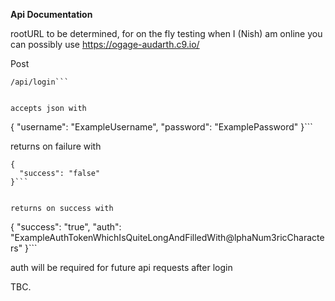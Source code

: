 **Api Documentation**

rootURL to be determined, for on the fly testing when I (Nish) am online you can possibly use https://ogage-audarth.c9.io/

Post
```
/api/login```


accepts json with

```
{
  "username": "ExampleUsername",
  "password": "ExamplePassword"
}```


returns on failure with

```
{
  "success": "false"
}```


returns on success with

```
{
  "success": "true",
  "auth": "ExampleAuthTokenWhichIsQuiteLongAndFilledWith@lphaNum3ricCharacters"
}```


auth will be required for future api requests after login

TBC.